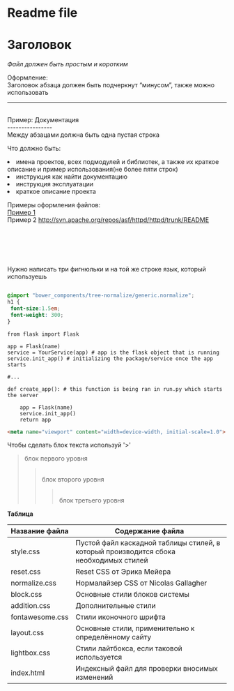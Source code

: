 # Readme file

<h1>Заголовок</h1>

*Файл должен быть простым и коротким*

Оформление:
<br>Заголовок абзаца должен быть подчеркнут “минусом”, также можно использовать <hr>

<br>Пример:
Документация
<br>----------------
<br>Между абзацами должна быть одна пустая строка


Что должно быть:
<li>имена проектов, всех подмодулей и библиотек, а также их краткое описание и пример использования(не более пяти строк)
<li>инструкция как найти документацию
<li>инструкция эксплуатации
<li>краткое описание проекта

Примеры оформления файлов:
<br>
[Пример 1](http://svn.apache.org/repos/asf/httpd/httpd/trunk/README)
<br>Пример 2  <http://svn.apache.org/repos/asf/httpd/httpd/trunk/README>

<br>
<br>
<br>
 
<br>Нужно написать три фигнюльки и на той же строке язык, который используешь
```scss /* или css */

@import "bower_components/tree-normalize/generic.normalize";
h1 {
 font-size:1.5em;
 font-weight: 300;
}
```

```# ~/app/__init__.py
from flask import Flask

app = Flask(name)
service = YourService(app) # app is the flask object that is running
service.init_app() # initializing the package/service once the app starts

#...

def create_app(): # this function is being ran in run.py which starts the server

    app = Flask(name)
    service.init_app()
    return app
```


```html
<meta name="viewport" content="width=device-width, initial-scale=1.0">
```

Чтобы сделать блок текста используй '>'
>блок первого уровня
>><br>блок второго уровня
>>><br>блок третьего уровня




**Таблица**

Название файла  | Содержание файла
----------------|----------------------
style.css       | Пустой файл каскадной таблицы стилей, в который производится сбока необходимых стилей
reset.css       | Reset CSS от Эрика Мейера
normalize.css   | Нормалайзер CSS от Nicolas Gallagher
block.css       | Основные стили блоков системы
addition.css    | Дополнительные стили
fontawesome.css | Стили иконочного шрифта
layout.css      | Основные стили, применительно к определённому сайту
lightbox.css    | Стили лайтбокса, если таковой используется
index.html      | Индексный файл для проверки вносимых изменений

